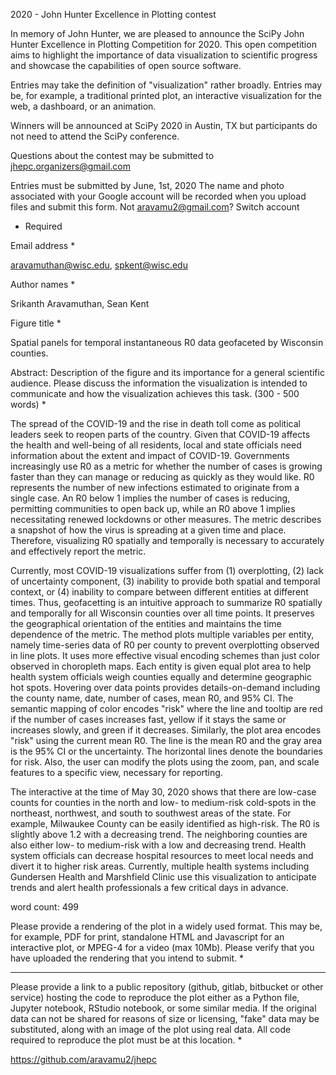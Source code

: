 2020 - John Hunter Excellence in Plotting contest

In memory of John Hunter, we are pleased to announce the SciPy John Hunter Excellence in Plotting Competition for 2020. This open competition aims to highlight the importance of data visualization to scientific progress and showcase the capabilities of open source software.

Entries may take the definition of "visualization" rather broadly. Entries may be, for example, a traditional printed plot, an interactive visualization for the web, a dashboard, or an animation.

Winners will be announced at SciPy 2020 in Austin, TX but participants do not need to attend the SciPy conference.

Questions about the contest may be submitted to jhepc.organizers@gmail.com 

Entries must be submitted by June, 1st, 2020
The name and photo associated with your Google account will be recorded when you upload files and submit this form. Not aravamu2@gmail.com? Switch account
* Required

Email address *

aravamuthan@wisc.edu, spkent@wisc.edu

Author names *

Srikanth Aravamuthan, Sean Kent

Figure title *

Spatial panels for temporal instantaneous R0 data geofaceted by Wisconsin counties.

Abstract: Description of the figure and its importance for a general scientific audience. Please discuss the information the visualization is intended to communicate and how the visualization achieves this task. (300 - 500 words) *

The spread of the COVID-19 and the rise in death toll come as political leaders seek to reopen parts of the country. Given that COVID-19 affects the health and well-being of all residents, local and state officials need information about the extent and impact of COVID-19. Governments increasingly use R0 as a metric for whether the number of cases is growing faster than they can manage or reducing as quickly as they would like. R0 represents the number of new infections estimated to originate from a single case. An R0 below 1 implies the number of cases is reducing, permitting communities to open back up, while an R0 above 1 implies necessitating renewed lockdowns or other measures. The metric describes a snapshot of how the virus is spreading at a given time and place. Therefore, visualizing R0 spatially and temporally is necessary to accurately and effectively report the metric. 

Currently, most COVID-19 visualizations suffer from (1) overplotting, (2) lack of uncertainty component, (3) inability to provide both spatial and temporal context, or (4) inability to compare between different entities at different times.  Thus, geofacetting is an intuitive approach to summarize R0 spatially and temporally for all Wisconsin counties over all time points. It preserves the geographical orientation of the entities and maintains the time dependence of the metric. The method plots multiple variables per entity, namely time-series data of R0 per county to prevent overplotting observed in line plots. It uses more effective visual encoding schemes than just color observed in choropleth maps. Each entity is given equal plot area to help health system officials weigh counties equally and determine geographic hot spots. Hovering over data points provides details-on-demand including the county name, date, number of cases, mean R0, and 95% CI. The semantic mapping of color encodes "risk" where the line and tooltip are red if the number of cases increases fast, yellow if it stays the same or increases slowly, and green if it decreases. Similarly, the plot area encodes "risk" using the current mean R0. The line is the mean R0 and the gray area is the 95% CI or the uncertainty. The horizontal lines denote the boundaries for risk. Also, the user can modify the plots using the zoom, pan, and scale features to a specific view, necessary for reporting.

The interactive at the time of May 30, 2020 shows that there are low-case counts for counties in the north and low- to medium-risk cold-spots in the northeast, northwest, and south to southwest areas of the state. For example, Milwaukee County can be easily identified as high-risk. The R0 is slightly above 1.2 with a decreasing trend. The neighboring counties are also either low- to medium-risk with a low and decreasing trend. Health system officials can decrease hospital resources to meet local needs and divert it to higher risk areas. Currently, multiple health systems including Gundersen Health and Marshfield Clinic use this visualization to anticipate trends and alert health professionals a few critical days in advance. 

word count: 499

Please provide a rendering of the plot in a widely used format. This may be, for example, PDF for print, standalone HTML and Javascript for an interactive plot, or MPEG-4 for a video (max 10Mb). Please verify that you have uploaded the rendering that you intend to submit. *

---

Please provide a link to a public repository (github, gitlab, bitbucket or other service) hosting the code to reproduce the plot either as a Python file, Jupyter notebook, RStudio notebook, or some similar media. If the original data can not be shared for reasons of size or licensing, "fake" data may be substituted, along with an image of the plot using real data. All code required to reproduce the plot must be at this location. *

https://github.com/aravamu2/jhepc

